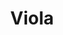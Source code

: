 ---
layout: piece
collection_: paintings
title: Viola
id: viola
media: Acrylic
dimensions: 8½ x 11
description: Painted with popsicle sticks on board.
price: $100
create_date: 2015
---